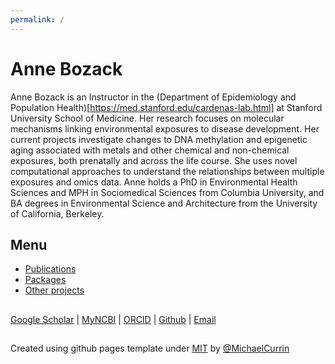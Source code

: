 ```yaml
---
permalink: /
---
```


# **Anne Bozack**

Anne Bozack is an Instructor in the (Department of Epidemiology and Population Health)[https://med.stanford.edu/cardenas-lab.html] at Stanford University School of Medicine. Her research focuses on molecular mechanisms linking environmental exposures to disease development. Her current projects investigate changes to DNA methylation and epigenetic aging associated with metals and other chemical and non-chemical exposures, both prenatally and across the life course. She uses novel computational approaches to understand the relationships between multiple exposures and omics data. Anne holds a PhD in Environmental Health Sciences and MPH in Sociomedical Sciences from Columbia University, and BA degrees in Environmental Science and Architecture from the University of California, Berkeley.

## Menu

- [Publications](publications.md)
- [Packages](packages.md)
- [Other projects](other.md)

##

[Google Scholar](https://scholar.google.com/citations?user=kSzZe7QAAAAJ) | [MyNCBI](https://www.ncbi.nlm.nih.gov/myncbi/anne.bozack.1/bibliography/public/) | [ORCID](https://orcid.org/0000-0003-0046-5767) | [Github](https://github.com/annebozack) | [Email](mailto:abozack@stanford.edu) 

##

Created using github pages template under [MIT](/LICENSE) by [@MichaelCurrin](https://github.com/MichaelCurrin)


